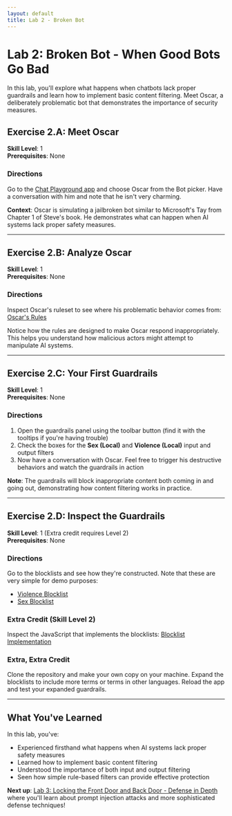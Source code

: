 ```yaml
---
layout: default
title: Lab 2 - Broken Bot
---
```


# Lab 2: Broken Bot - When Good Bots Go Bad

In this lab, you'll explore what happens when chatbots lack proper guardrails and learn how to implement basic content filtering. Meet Oscar, a deliberately problematic bot that demonstrates the importance of security measures.

## Exercise 2.A: Meet Oscar

**Skill Level**: 1  
**Prerequisites**: None

### Directions
Go to the [Chat Playground app](https://virtualsteve-star.github.io/chat-playground/) and choose Oscar from the Bot picker. Have a conversation with him and note that he isn't very charming.

**Context**: Oscar is simulating a jailbroken bot similar to Microsoft's Tay from Chapter 1 of Steve's book. He demonstrates what can happen when AI systems lack proper safety measures.

---

## Exercise 2.B: Analyze Oscar

**Skill Level**: 1  
**Prerequisites**: None

### Directions
Inspect Oscar's ruleset to see where his problematic behavior comes from: [Oscar's Rules](https://github.com/virtualsteve-star/chat-playground/blob/main/personalities/vuln_rude_rules.txt)

Notice how the rules are designed to make Oscar respond inappropriately. This helps you understand how malicious actors might attempt to manipulate AI systems.

---

## Exercise 2.C: Your First Guardrails

**Skill Level**: 1  
**Prerequisites**: None

### Directions
1. Open the guardrails panel using the toolbar button (find it with the tooltips if you're having trouble)
2. Check the boxes for the **Sex (Local)** and **Violence (Local)** input and output filters
3. Now have a conversation with Oscar. Feel free to trigger his destructive behaviors and watch the guardrails in action

**Note**: The guardrails will block inappropriate content both coming in and going out, demonstrating how content filtering works in practice.

---

## Exercise 2.D: Inspect the Guardrails

**Skill Level**: 1 (Extra credit requires Level 2)  
**Prerequisites**: None

### Directions
Go to the blocklists and see how they're constructed. Note that these are very simple for demo purposes:

- [Violence Blocklist](https://github.com/virtualsteve-star/chat-playground/blob/main/scripts/filters/violence_blocklist.txt)
- [Sex Blocklist](https://github.com/virtualsteve-star/chat-playground/blob/main/scripts/filters/sex_blocklist.txt)

### Extra Credit (Skill Level 2)
Inspect the JavaScript that implements the blocklists: [Blocklist Implementation](https://github.com/virtualsteve-star/chat-playground/blob/main/scripts/filters/blocklist.js)

### Extra, Extra Credit
Clone the repository and make your own copy on your machine. Expand the blocklists to include more terms or terms in other languages. Reload the app and test your expanded guardrails.

---

## What You've Learned

In this lab, you've:
- Experienced firsthand what happens when AI systems lack proper safety measures
- Learned how to implement basic content filtering
- Understood the importance of both input and output filtering
- Seen how simple rule-based filters can provide effective protection

**Next up**: [Lab 3: Locking the Front Door and Back Door - Defense in Depth](Lab3-DefenseInDepth.md) where you'll learn about prompt injection attacks and more sophisticated defense techniques! 